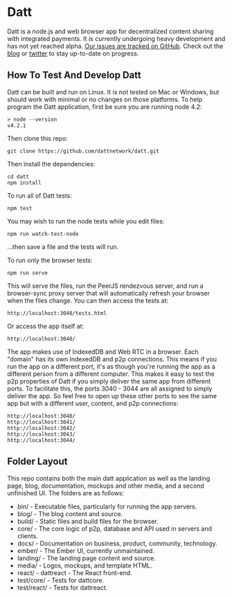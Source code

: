 Datt
====
Datt is a node.js and web browser app for decentralized content sharing with
integrated payments. It is currently undergoing heavy development and has not
yet reached alpha. [Our issues are tracked on
GitHub](https://github.com/dattnetwork/datt/issues). Check out the
[blog](http://blog.datt.co) or [twitter](https://twitter.com/dattnetwork) to
stay up-to-date on progress.

How To Test And Develop Datt
----------------------------
Datt can be built and run on Linux. It is not tested on Mac or Windows, but
should work with minimal or no changes on those platforms. To help program the
Datt application, first be sure you are running node 4.2:
```
> node --version
v4.2.1
```
Then clone this repo:
```
git clone https://github.com/dattnetwork/datt.git
```
Then install the dependencies:
```
cd datt
npm install
```
To run all of Datt tests:
```
npm test
```
You may wish to run the node tests while you edit files:
```
npm run watch-test-node
```
...then save a file and the tests will run.

To run only the browser tests:
```
npm run serve
```

This will serve the files, run the PeerJS rendezvous server, and run a
browser-sync proxy server that will automatically refresh your browser when the
files change. You can then access the tests at:

```
http://localhost:3040/tests.html
```

Or access the app itself at:

```
http://localhost:3040/
```

The app makes use of IndexedDB and Web RTC in a browser. Each "domain" has its
own IndexedDB and p2p connections. This means if you run the app on a different
port, it's as though you're running the app as a different person from a
different computer. This makes it easy to test the p2p properties of Datt if
you simply deliver the same app from different ports. To facilitate this, the
ports 3040 - 3044 are all assigned to simply deliver the app. So feel free to
open up these other ports to see the same app but with a different user,
content, and p2p connections:
```
http://localhost:3040/
http://localhost:3041/
http://localhost:3042/
http://localhost:3043/
http://localhost:3044/
```

Folder Layout
-------------
This repo contains both the main datt application as well as the landing page,
blog, documentation, mockups and other media, and a second unfinished UI. The
folders are as follows:
- bin/ - Executable files, particularly for running the app servers.
- blog/ - The blog content and source.
- build/ - Static files and build files for the browser.
- core/ - The core logic of p2p, database and API used in servers and clients.
- docs/ - Documentation on business, product, community, technology.
- ember/ - The Ember UI, currently unmaintained.
- landing/ - The landing page content and source.
- media/ - Logos, mockups, and template HTML.
- react/ - dattreact - The React front-end.
- test/core/ - Tests for dattcore.
- test/react/ - Tests for dattreact.
